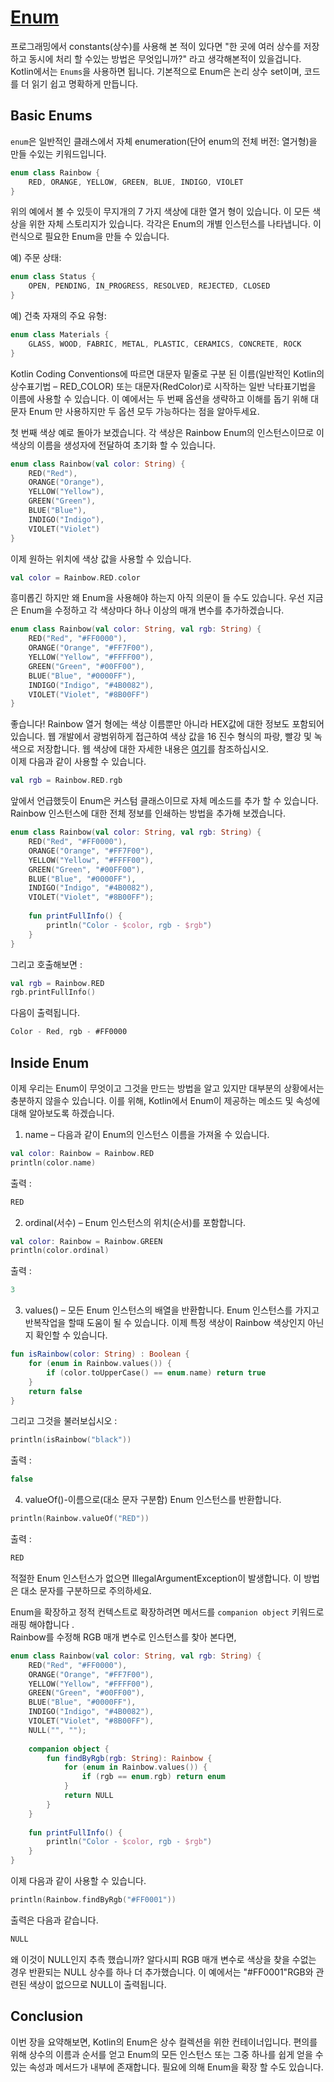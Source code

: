 # [Enum](https://hyperskill.org/learn/step/7243)

프로그래밍에서 constants(상수)를 사용해 본 적이 있다면 "한 곳에 여러 상수를 저장하고 동시에 처리 할 수있는 방법은 무엇입니까?" 라고 생각해본적이 있을겁니다. Kotlin에서는 `Enums`을 사용하면 됩니다.  기본적으로 Enum은 논리 상수 set이며, 코드를 더 읽기 쉽고 명확하게 만듭니다. 

## Basic Enums
`enum`은 일반적인 클래스에서 자체 enumeration(단어 enum의 전체 버전: 열거형)을 만들 수있는 키워드입니다.

```kotlin
enum class Rainbow {
    RED, ORANGE, YELLOW, GREEN, BLUE, INDIGO, VIOLET
}
```
위의 예에서 볼 수 있듯이 무지개의 7 가지 색상에 대한 열거 형이 있습니다. 이 모든 색상을 위한 자체 스토리지가 있습니다. 각각은 Enum의 개별 인스턴스를 나타냅니다. 이런식으로 필요한 Enum을 만들 수 있습니다.

예) 주문 상태:
```kotlin
enum class Status {
    OPEN, PENDING, IN_PROGRESS, RESOLVED, REJECTED, CLOSED
}
```

예) 건축 자재의 주요 유형: 
```kotlin
enum class Materials {
    GLASS, WOOD, FABRIC, METAL, PLASTIC, CERAMICS, CONCRETE, ROCK
}
```

Kotlin Coding Conventions에 따르면 대문자 밑줄로 구분 된 이름(일반적인 Kotlin의 상수표기법 – RED_COLOR) 또는 대문자(RedColor)로 시작하는 일반 낙타표기법을 이름에 사용할 수 있습니다. 이 예에서는 두 번째 옵션을 생략하고 이해를 돕기 위해 대문자 Enum 만 사용하지만 두 옵션 모두 가능하다는 점을 알아두세요. 

첫 번째 색상 예로 돌아가 보겠습니다. 각 색상은 Rainbow Enum의 인스턴스이므로 이 색상의 이름을 생성자에 전달하여 초기화 할 수 있습니다.

```kotlin
enum class Rainbow(val color: String) {
    RED("Red"),
    ORANGE("Orange"),
    YELLOW("Yellow"),
    GREEN("Green"),
    BLUE("Blue"),
    INDIGO("Indigo"),
    VIOLET("Violet")
}
```
이제 원하는 위치에 색상 값을 사용할 수 있습니다.

```kotlin
val color = Rainbow.RED.color
```
흥미롭긴 하지만 왜 Enum을 사용해야 하는지 아직 의문이 들 수도 있습니다. 우선 지금은 Enum을 수정하고 각 색상마다 하나 이상의 매개 변수를 추가하겠습니다.

```kotlin
enum class Rainbow(val color: String, val rgb: String) {
    RED("Red", "#FF0000"),
    ORANGE("Orange", "#FF7F00"),
    YELLOW("Yellow", "#FFFF00"),
    GREEN("Green", "#00FF00"),
    BLUE("Blue", "#0000FF"),
    INDIGO("Indigo", "#4B0082"),
    VIOLET("Violet", "#8B00FF")
}
```
좋습니다! Rainbow 열거 형에는 색상 이름뿐만 아니라 HEX값에 대한 정보도 포함되어 있습니다. 웹 개발에서 광범위하게 접근하여 색상 값을 16 진수 형식의 파랑, 빨강 및 녹색으로 저장합니다. 웹 색상에 대한 자세한 내용은 [여기](https://en.wikipedia.org/wiki/Web_colors)를 참조하십시오.   
이제 다음과 같이 사용할 수 있습니다.

```kotlin
val rgb = Rainbow.RED.rgb
```
앞에서 언급했듯이 Enum은 ​​커스텀 클래스이므로 자체 메소드를 추가 할 수 있습니다.  
Rainbow 인스턴스에 대한 전체 정보를 인쇄하는 방법을 추가해 보겠습니다.

```kotlin
enum class Rainbow(val color: String, val rgb: String) {
    RED("Red", "#FF0000"),
    ORANGE("Orange", "#FF7F00"),
    YELLOW("Yellow", "#FFFF00"),
    GREEN("Green", "#00FF00"),
    BLUE("Blue", "#0000FF"),
    INDIGO("Indigo", "#4B0082"),
    VIOLET("Violet", "#8B00FF");
 
    fun printFullInfo() {
        println("Color - $color, rgb - $rgb")
    }
}
```
그리고 호출해보면 :
```kotlin
val rgb = Rainbow.RED
rgb.printFullInfo()
```

다음이 출력됩니다.
```kotlin
Color - Red, rgb - #FF0000
```

## Inside Enum
이제 우리는 Enum이 무엇이고 그것을 만드는 방법을 알고 있지만 대부분의 상황에서는 충분하지 않을수 있습니다. 이를 위해, Kotlin에서 Enum이 제공하는 메소드 및 속성에 대해 알아보도록 하겠습니다.

1. name – 다음과 같이 Enum의 인스턴스 이름을 가져올 수 있습니다.

```kotlin
val color: Rainbow = Rainbow.RED
println(color.name)
```
출력 :
```kotlin
RED
```
2. ordinal(서수) – Enum 인스턴스의 위치(순서)를 ​​포함합니다.

```kotlin
val color: Rainbow = Rainbow.GREEN
println(color.ordinal)
```
출력 :
```kotlin
3
```

3. values​​() – 모든 Enum 인스턴스의 배열을 반환합니다. Enum 인스턴스를 가지고 반복작업을 할때 도움이 될 수 있습니다. 이제 특정 색상이 Rainbow 색상인지 아닌지 확인할 수 있습니다.

```kotlin
fun isRainbow(color: String) : Boolean {
    for (enum in Rainbow.values()) {
        if (color.toUpperCase() == enum.name) return true
    }
    return false
}
```
그리고 그것을 불러보십시오 :
```kotlin
println(isRainbow("black"))
```
출력 :
```kotlin
false
```
4. valueOf()-이름으로(대소 문자 구분함) Enum 인스턴스를 반환합니다.
```kotlin
println(Rainbow.valueOf("RED"))
```
출력 :
```kotlin
RED
```
적절한 Enum 인스턴스가 없으면 IllegalArgumentException이 발생합니다. 이 방법은 대소 문자를 구분하므로 주의하세요.

Enum을 확장하고 정적 컨텍스트로 확장하려면 메서드를 `companion object` 키워드로 래핑 해야합니다 .  
Rainbow를 수정해 RGB 매개 변수로 인스턴스를 찾아 본다면,

```kotlin
enum class Rainbow(val color: String, val rgb: String) {
    RED("Red", "#FF0000"),
    ORANGE("Orange", "#FF7F00"),
    YELLOW("Yellow", "#FFFF00"),
    GREEN("Green", "#00FF00"),
    BLUE("Blue", "#0000FF"),
    INDIGO("Indigo", "#4B0082"),
    VIOLET("Violet", "#8B00FF"),
    NULL("", "");
 
    companion object {
        fun findByRgb(rgb: String): Rainbow {
            for (enum in Rainbow.values()) {
                if (rgb == enum.rgb) return enum
            }
            return NULL
        }
    }
 
    fun printFullInfo() {
        println("Color - $color, rgb - $rgb")
    }
}
```
이제 다음과 같이 사용할 수 있습니다.
```kotlin
println(Rainbow.findByRgb("#FF0001"))
```
출력은 다음과 같습니다.
```kotlin
NULL
```
왜 이것이 NULL인지 추측 했습니까? 알다시피 RGB 매개 변수로 색상을 찾을 수없는 경우 반환되는 NULL 상수를 하나 더 추가했습니다. 이 예에서는 "#FF0001"RGB와 관련된 색상이 없으므로 NULL이 출력됩니다.

## Conclusion
이번 장을 요약해보면, Kotlin의 Enum은 상수 컬렉션을 위한 컨테이너입니다. 편의를 위해 상수의 이름과 순서를 얻고 Enum의 모든 인스턴스 또는 그중 하나를 쉽게 얻을 수있는 속성과 메서드가 내부에 존재합니다. 필요에 의해 Enum을 확장 할 수도 있습니다.
